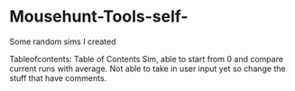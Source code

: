 # Mousehunt-Tools-self-
Some random sims I created

Tableofcontents: Table of Contents Sim, able to start from 0 and compare current runs with average. Not able to take in user input yet so change the stuff that have comments.
